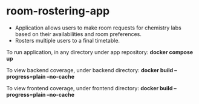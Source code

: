 # room-rostering-app

- Application allows users to make room requests for chemistry labs based on their availabilities and room preferences.
- Rosters multiple users to a final timetable.

To run application, in any directory under app repository:
  **docker compose up**

To view backend coverage, under backend directory:
  **docker build –progress=plain –no-cache**
  
To view frontend coverage, under frontend directory:
  **docker build –progress=plain –no-cache**
